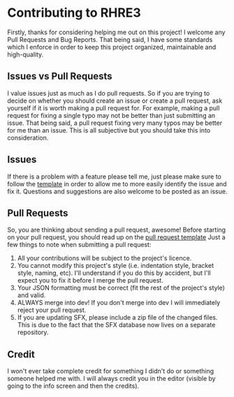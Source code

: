 # Contributing to RHRE3
Firstly, thanks for considering helping me out on this project! I welcome any Pull Requests and Bug Reports. That being said, I have some 
standards which I enforce in order to keep this project organized, maintainable and high-quality. 

## Issues vs Pull Requests
I value issues just as much as I do pull requests. So if you are trying to decide on whether you should create an issue 
or create a pull request, ask yourself if it is worth making a pull request for. For example, making a pull request for 
fixing a single typo may not be better than just submitting an issue. That being said, a pull request fixing very many 
typos may be better for me than an issue. This is all subjective but you should take this into consideration.

## Issues
If there is a problem with a feature please tell me, just please make sure to follow the [template](ISSUE_TEMPLATE.md)
in order to allow me to more easily identify the issue and fix it. Questions and suggestions are also welcome to be
posted as an issue.

## Pull Requests
So, you are thinking about sending a pull request, awesome! Before starting on your pull request, you should read up on
the [pull request template](PULL_REQUEST_TEMPLATE.md) Just a few things to note when submitting a pull 
request:

1. All your contributions will be subject to the project's licence.
2. You cannot modify this project's style (i.e. indentation style, bracket style, naming, etc). I'll understand if you do this by accident, but I'll expect you to fix it before I merge the pull request.
3. Your JSON formatting must be correct (fit the rest of the project's style) and valid.
4. ALWAYS merge into dev! If you don't merge into dev I will immediately reject your pull request.
5. If you are updating SFX, please include a zip file of the changed files. This is due to the fact that the SFX database now lives on a separate repository.

## Credit
I won't ever take complete credit for something I didn't do or something someone helped me with. I will always credit you in the editor (visible by going to the info screen and then the credits).
